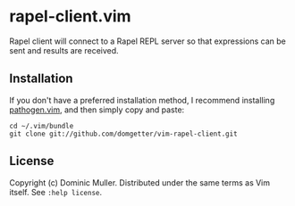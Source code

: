 rapel-client.vim
============

Rapel client will connect to a Rapel REPL server so that expressions can be
sent and results are received.

Installation
------------

If you don't have a preferred installation method, I recommend
installing [pathogen.vim](https://github.com/tpope/vim-pathogen), and
then simply copy and paste:

    cd ~/.vim/bundle
    git clone git://github.com/domgetter/vim-rapel-client.git

License
-------

Copyright (c) Dominic Muller.  Distributed under the same terms as Vim itself.
See `:help license`.
